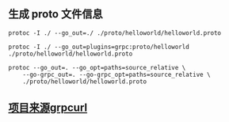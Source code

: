 ## 生成 proto 文件信息

```shell
protoc -I ./ --go_out=./ ./proto/helloworld/helloworld.proto

protoc -I ./ --go_out=plugins=grpc:proto/helloworld ./proto/helloworld/helloworld.proto 

protoc --go_out=. --go_opt=paths=source_relative \
    --go-grpc_out=. --go-grpc_opt=paths=source_relative \
    ./proto/helloworld/helloworld.proto
```

## [项目来源grpcurl](https://github.com/fullstorydev/grpcurl)
